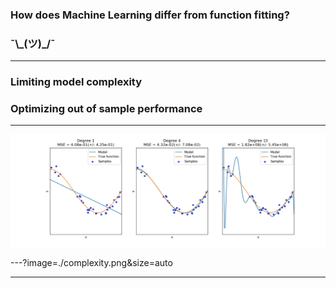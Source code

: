 ### How does Machine Learning differ from function fitting?
### ¯\\\_(ツ)\_/¯

---

### Limiting model complexity
### Optimizing out of sample performance

---

![Logo](./complexity.png)

---?image=./complexity.png&size=auto

---
